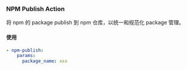 ### NPM Publish Action

将 npm 的 package publish 到 npm 仓库，以统一和规范化 package 管理。

#### 使用

```yml
- npm-publish:
    params:
      package_name: xxx
```
